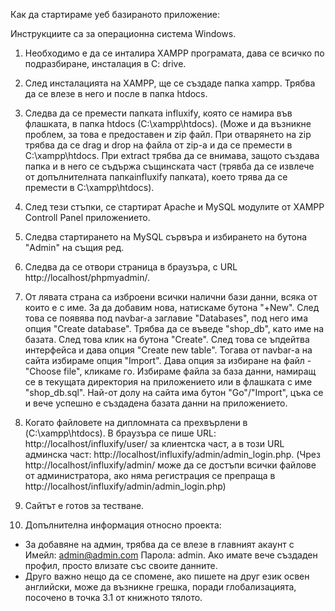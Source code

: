 Как да стартираме уеб базираното приложение:

Инструкциите са за операционна система Windows.

1. Необходимо е да се инталира XAMPP програмата, дава се всичко по подразбиране, инсталация в C: drive.

2. След инсталацията на XAMPP, ще се създаде папка xampp. Трябва да се влезе в него и после в папка htdocs.

3. Следва да се премести папката influxify, която се намира във флашката, в папка htdocs (C:\xampp\htdocs). 
(Може и да възникне проблем, за това е предоставен и zip файл. 
При отварянето на zip трябва да се drag и drop на файла от zip-а и да се премести в C:\xampp\htdocs.
При extract трябва да се внимава, защото създава папка и в него се съдържа същинската част 
(трявба да се извлече от допълнителната папкаinfluxify папката),
което трява да се премести в C:\xampp\htdocs).

4. След тези стъпки, се стартират Apache и MySQL модулите от XAMPP Controll Panel приложението.

5. Следва стартирането на MySQL сървъра и избирането на бутона "Admin" на същия ред.

6. Следва да се отвори страница в браузъра, с URL http://localhost/phpmyadmin/.

7. От лявата страна са изброени всички налични бази данни, всяка от които е с име. 
За да добавим нова, натискаме бутона "+New". 
След това се появява под navbar-а заглавие "Databases", под него има опция "Create database". 
Трябва да се въведе "shop_db", като име на базата. След това клик на бутона "Create".
След това се ъпдейтва интерфейса и дава опция "Create new table".
Тогава от navbar-a на сайта избираме опция "Import". Дава опция за избиране на файл - "Choose file", кликаме го.
Избираме файла за база данни, намиращ се в текущата директория на приложението или в флашката с име "shop_db.sql". 
Най-от долу на сайта има бутон "Go"/"Import", цъка се и вече успешно е създадена базата данни на приложението.

8. Когато файловете на дипломната са прехвърлени в (C:\xampp\htdocs). 
В браузъра се пише URL: http://localhost/influxify/user/ за клиентска част, а в този URL админска част: http://localhost/influxify/admin/admin_login.php.
(Чрез http://localhost/influxify/admin/ може да се достъпи всички файлове от администратора, ако няма регистрация се препраща в http://localhost/influxify/admin/admin_login.php)

9. Сайтът е готов за тестване.

10. Допълнителна информация относно проекта:

* За добавяне на админ, трябва да се влезе в главният акаунт с Имейл: admin@admin.com Парола: admin. Ако имате вече създаден профил, просто влизате със своите данните.
* Друго важно нещо да се спомене, ако пишете на друг език освен английски, може да възникне грешка, поради глобализацията, посочено в точка 3.1 от книжното тялото.
